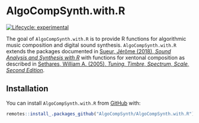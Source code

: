 
<!-- README.md is generated from README.Rmd. Please edit that file -->

# AlgoCompSynth.with.R

<!-- badges: start -->

[![Lifecycle:
experimental](https://img.shields.io/badge/lifecycle-experimental-orange.svg)](https://www.tidyverse.org/lifecycle/#experimental)
<!-- badges: end -->

The goal of `AlgoCompSynth.with.R` is to provide R functions for
algorithmic music composition and digital sound synthesis.
`AlgoCompSynth.with.R` extends the packages documented in [Sueur, Jérôme
(2018), *Sound Analysis and Synthesis with
R*](https://www.springer.com/us/book/9783319776453) with functions for
xentonal composition as described in [Sethares, William A. (2005),
*Tuning, Timbre, Spectrum, Scale, Second
Edition*](https://www.springer.com/us/book/9781852337971).

## Installation

You can install `AlgoCompSynth.with.R` from
[GitHub](https://github.com/AlgoCompSynth/AlgoCompSynth.with.R) with:

``` r
remotes::install_.packages_github("AlgoCompSynth/AlgoCompSynth.with.R")
```
